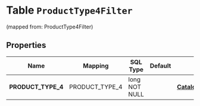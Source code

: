 
# Table `ProductType4Filter`
(mapped from: ProductType4Filter)

## Properties
Name | Mapping | SQL Type | Default | Type | Description | Notes
---- | ------- | -------- | ------- | ---- | ----------- | -----
**PRODUCT_TYPE_4** | PRODUCT_TYPE_4 | long NOT NULL |  | [**CatalogsProductGroupMultipleStringListCriteria**](.md) |  |  [foreignkey]



